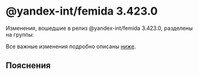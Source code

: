 # @yandex-int/femida 3.423.0

<!-- ЧЕЛОВЕЧЕСКОЕ ВСТУПЛЕНИЕ -->

Изменения, вошедшие в релиз @yandex-int/femida 3.423.0, разделены на группы:

Все важные изменения подробно описаны [ниже](#Пояснения).

## Пояснения

